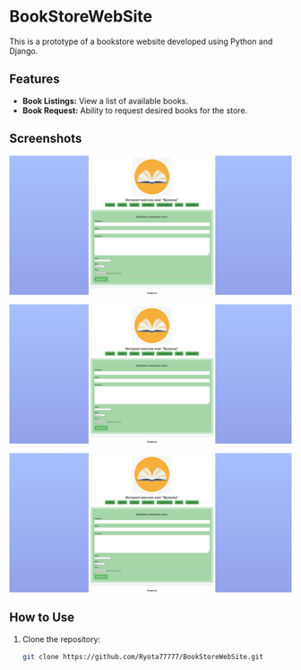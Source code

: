 # BookStoreWebSite

This is a prototype of a bookstore website developed using Python and Django.

## Features

- **Book Listings:** View a list of available books.
- **Book Request:** Ability to request desired books for the store.

## Screenshots

![Screenshot 1](https://github.com/Ryota77777/BookStoreWebSite/blob/main/photo_2024-06-12_10-42-32.jpg?raw=true)

![Screenshot 1](https://github.com/Ryota77777/BookStoreWebSite/blob/main/photo_2024-06-12_10-42-32.jpg?raw=true)

![Screenshot 1](https://github.com/Ryota77777/BookStoreWebSite/blob/main/photo_2024-06-12_10-42-32.jpg?raw=true)

## How to Use

1. Clone the repository:

   ```bash
   git clone https://github.com/Ryota77777/BookStoreWebSite.git

